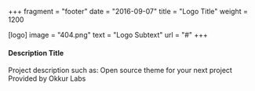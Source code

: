 +++
fragment = "footer"
date = "2016-09-07"
title = "Logo Title"
weight = 1200

[logo]
  image = "404.png"
  text = "Logo Subtext"
  url = "#"
+++

#### Description Title

Project description such as:
Open source theme for your next project
Provided by Okkur Labs
